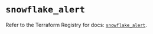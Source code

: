 # `snowflake_alert`

Refer to the Terraform Registry for docs: [`snowflake_alert`](https://registry.terraform.io/providers/snowflake-labs/snowflake/0.98.0/docs/resources/alert).
